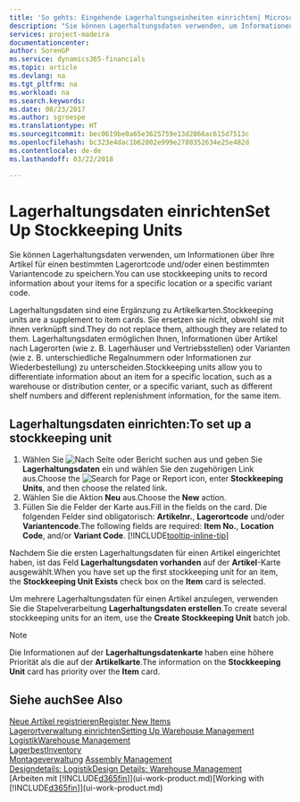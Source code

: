 ```yaml
---
title: 'So gehts: Eingehende Lagerhaltungseinheiten einrichten| Microsoft Docs'
description: "Sie können Lagerhaltungsdaten verwenden, um Informationen über Ihre Artikel für einen bestimmten Lagerortcode und/oder einen bestimmten Variantencode zu speichern."
services: project-madeira
documentationcenter: 
author: SorenGP
ms.service: dynamics365-financials
ms.topic: article
ms.devlang: na
ms.tgt_pltfrm: na
ms.workload: na
ms.search.keywords: 
ms.date: 08/23/2017
ms.author: sgroespe
ms.translationtype: HT
ms.sourcegitcommit: bec0619be0a65e3625759e13d2866ac615d7513c
ms.openlocfilehash: bc323e4dac1b62802e999e2780352634e25e482d
ms.contentlocale: de-de
ms.lasthandoff: 03/22/2018

---
```

# <a name="set-up-stockkeeping-units"></a><span data-ttu-id="707e9-103">Lagerhaltungsdaten einrichten</span><span class="sxs-lookup"><span data-stu-id="707e9-103">Set Up Stockkeeping Units</span></span>
<span data-ttu-id="707e9-104">Sie können Lagerhaltungsdaten verwenden, um Informationen über Ihre Artikel für einen bestimmten Lagerortcode und/oder einen bestimmten Variantencode zu speichern.</span><span class="sxs-lookup"><span data-stu-id="707e9-104">You can use stockkeeping units to record information about your items for a specific location or a specific variant code.</span></span>  

 <span data-ttu-id="707e9-105">Lagerhaltungsdaten sind eine Ergänzung zu Artikelkarten.</span><span class="sxs-lookup"><span data-stu-id="707e9-105">Stockkeeping units are a supplement to item cards.</span></span> <span data-ttu-id="707e9-106">Sie ersetzen sie nicht, obwohl sie mit ihnen verknüpft sind.</span><span class="sxs-lookup"><span data-stu-id="707e9-106">They do not replace them, although they are related to them.</span></span> <span data-ttu-id="707e9-107">Lagerhaltungsdaten ermöglichen Ihnen, Informationen über Artikel nach Lagerorten (wie z. B. Lagerhäuser und Vertriebsstellen) oder Varianten (wie z. B. unterschiedliche Regalnummern oder Informationen zur Wiederbestellung) zu unterscheiden.</span><span class="sxs-lookup"><span data-stu-id="707e9-107">Stockkeeping units allow you to differentiate information about an item for a specific location, such as a warehouse or distribution center, or a specific variant, such as different shelf numbers and different replenishment information, for the same item.</span></span>  

## <a name="to-set-up-a-stockkeeping-unit"></a><span data-ttu-id="707e9-108">Lagerhaltungsdaten einrichten:</span><span class="sxs-lookup"><span data-stu-id="707e9-108">To set up a stockkeeping unit</span></span>  

1.  <span data-ttu-id="707e9-109">Wählen Sie ![Nach Seite oder Bericht suchen](media/ui-search/search_small.png "Symbol nach Seite oder Bericht suchen") aus und geben Sie **Lagerhaltungsdaten** ein und wählen Sie den zugehörigen Link aus.</span><span class="sxs-lookup"><span data-stu-id="707e9-109">Choose the ![Search for Page or Report](media/ui-search/search_small.png "Search for Page or Report icon") icon, enter **Stockkeeping Units**, and then choose the related link.</span></span>  
2.  <span data-ttu-id="707e9-110">Wählen Sie die Aktion **Neu** aus.</span><span class="sxs-lookup"><span data-stu-id="707e9-110">Choose the **New** action.</span></span>  
3.  <span data-ttu-id="707e9-111">Füllen Sie die Felder der Karte aus.</span><span class="sxs-lookup"><span data-stu-id="707e9-111">Fill in the fields on the card.</span></span> <span data-ttu-id="707e9-112">Die folgenden Felder sind obligatorisch: **Artikelnr.**, **Lagerortcode** und/oder **Variantencode**.</span><span class="sxs-lookup"><span data-stu-id="707e9-112">The following fields are required: **Item No.**, **Location Code**, and/or **Variant Code**.</span></span> [!INCLUDE[tooltip-inline-tip](includes/tooltip-inline-tip_md.md)]  

<span data-ttu-id="707e9-113">Nachdem Sie die ersten Lagerhaltungsdaten für einen Artikel eingerichtet haben, ist das Feld **Lagerhaltungsdaten vorhanden** auf der **Artikel**-Karte ausgewählt.</span><span class="sxs-lookup"><span data-stu-id="707e9-113">When you have set up the first stockkeeping unit for an item, the **Stockkeeping Unit Exists** check box on the **Item** card is selected.</span></span>  

<span data-ttu-id="707e9-114">Um mehrere Lagerhaltungsdaten für einen Artikel anzulegen, verwenden Sie die Stapelverarbeitung **Lagerhaltungsdaten erstellen**.</span><span class="sxs-lookup"><span data-stu-id="707e9-114">To create several stockkeeping units for an item, use the **Create Stockkeeping Unit** batch job.</span></span>  

> [!NOTE]  
>  <span data-ttu-id="707e9-115">Die Informationen auf der **Lagerhaltungsdatenkarte** haben eine höhere Priorität als die auf der **Artikelkarte**.</span><span class="sxs-lookup"><span data-stu-id="707e9-115">The information on the **Stockkeeping Unit** card has priority over the **Item** card.</span></span>  

## <a name="see-also"></a><span data-ttu-id="707e9-116">Siehe auch</span><span class="sxs-lookup"><span data-stu-id="707e9-116">See Also</span></span>  
[<span data-ttu-id="707e9-117">Neue Artikel registrieren</span><span class="sxs-lookup"><span data-stu-id="707e9-117">Register New Items</span></span>](inventory-how-register-new-items.md)  
[<span data-ttu-id="707e9-118">Lagerortverwaltung einrichten</span><span class="sxs-lookup"><span data-stu-id="707e9-118">Setting Up Warehouse Management</span></span>](warehouse-setup-warehouse.md)  
[<span data-ttu-id="707e9-119">Logistik</span><span class="sxs-lookup"><span data-stu-id="707e9-119">Warehouse Management</span></span>](warehouse-manage-warehouse.md)  
[<span data-ttu-id="707e9-120">Lagerbest</span><span class="sxs-lookup"><span data-stu-id="707e9-120">Inventory</span></span>](inventory-manage-inventory.md)  
<span data-ttu-id="707e9-121">[Montageverwaltung](assembly-assemble-items.md)  </span><span class="sxs-lookup"><span data-stu-id="707e9-121">[Assembly Management](assembly-assemble-items.md)  </span></span>  
[<span data-ttu-id="707e9-122">Designdetails: Logistik</span><span class="sxs-lookup"><span data-stu-id="707e9-122">Design Details: Warehouse Management</span></span>](design-details-warehouse-management.md)  
<span data-ttu-id="707e9-123">[Arbeiten mit [!INCLUDE[d365fin](includes/d365fin_md.md)]](ui-work-product.md)</span><span class="sxs-lookup"><span data-stu-id="707e9-123">[Working with [!INCLUDE[d365fin](includes/d365fin_md.md)]](ui-work-product.md)</span></span>  

